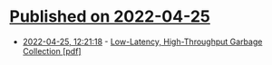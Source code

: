 # [Published on 2022-04-25](index.md)

* [2022-04-25, 12:21:18](https://news.ycombinator.com/item?id=31153434) - [Low-Latency, High-Throughput Garbage Collection [pdf]](https://users.cecs.anu.edu.au/~steveb/pubs/papers/lxr-pldi-2022.pdf)
